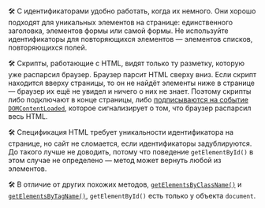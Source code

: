 🛠 С идентификаторами удобно работать, когда их немного. Они хорошо подходят для уникальных элементов на странице: единственного заголовка, элементов формы или самой формы. Не используйте идентификаторы для повторяющихся элементов — элементов списков, повторяющихся полей.

🛠 Скрипты, работающие с HTML, видят только ту разметку, которую уже распарсил браузер. Браузер парсит HTML сверху вниз. Если скрипт находится вверху страницы, то он не найдёт элементы ниже в странице — браузер их ещё не увидел и ничего о них не знает. Поэтому скрипты либо подключают в конце страницы, либо [подписываются на событие `DOMContent​Loaded`](/js/event-domcontentloaded/), которое сигнализирует о том, что браузер распарсил весь HTML.

🛠 Спецификация HTML требует уникальности идентификатора на странице, но сайт не сломается, если идентификаторы задублируются. До такого лучше не доводить, потому что поведение `getElementById()` в этом случае не определено — метод может вернуть любой из элементов.

🛠 В отличие от других похожих методов, [`getElementsByClassName()`](/js/getelementsbyclassname/) и [`getElementsByTagName()`](/js/getelementsbytagname/), `getElementById()` есть только у объекта `document`.

